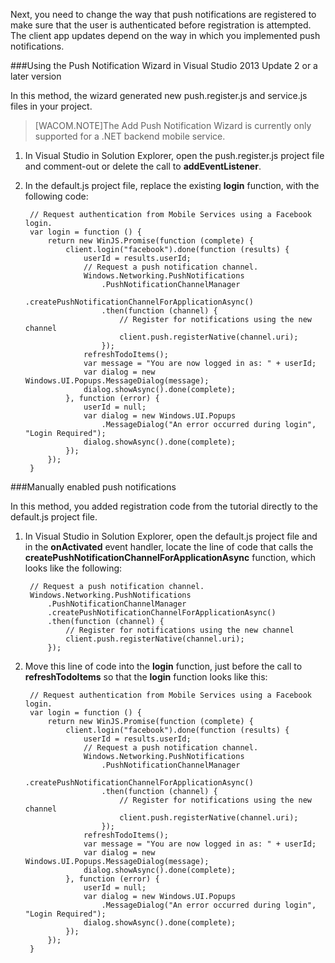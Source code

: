 
Next, you need to change the way that push notifications are registered to make sure that the user is authenticated before registration is attempted. The client app updates depend on the way in which you implemented push notifications.

###Using the Push Notification Wizard in Visual Studio 2013 Update 2 or a later version

In this method, the wizard generated new push.register.js and service.js files in your project.

>[WACOM.NOTE]The Add Push Notification Wizard is currently only supported for a .NET backend mobile service.

1. In Visual Studio in Solution Explorer, open the push.register.js project file and comment-out or delete the call to **addEventListener**. 

2. In the default.js project file, replace the existing **login** function, with the following code:
 
		// Request authentication from Mobile Services using a Facebook login.
		var login = function () {
		    return new WinJS.Promise(function (complete) {
		        client.login("facebook").done(function (results) {
		            userId = results.userId;
		            // Request a push notification channel.
		            Windows.Networking.PushNotifications
		                .PushNotificationChannelManager
		                .createPushNotificationChannelForApplicationAsync()
		                .then(function (channel) {
		                    // Register for notifications using the new channel
		                    client.push.registerNative(channel.uri);
		                });
		            refreshTodoItems();
		            var message = "You are now logged in as: " + userId;
		            var dialog = new Windows.UI.Popups.MessageDialog(message);
		            dialog.showAsync().done(complete);
		        }, function (error) {
		            userId = null;
		            var dialog = new Windows.UI.Popups
		                .MessageDialog("An error occurred during login", "Login Required");
		            dialog.showAsync().done(complete);
		        });
		    });
		}  

###Manually enabled push notifications		

In this method, you added registration code from the tutorial directly to the default.js project file.

1. In Visual Studio in Solution Explorer, open the default.js project file and in the **onActivated** event handler, locate the line of code that calls the **createPushNotificationChannelForApplicationAsync** function, which looks like the following:

		// Request a push notification channel.
		Windows.Networking.PushNotifications
		    .PushNotificationChannelManager
		    .createPushNotificationChannelForApplicationAsync()
		    .then(function (channel) {
		        // Register for notifications using the new channel
		        client.push.registerNative(channel.uri);
		    }); 
 
2. Move this line of code into the **login** function, just before the call to **refreshTodoItems** so that the **login** function looks like this:
 
		// Request authentication from Mobile Services using a Facebook login.
		var login = function () {
		    return new WinJS.Promise(function (complete) {
		        client.login("facebook").done(function (results) {
		            userId = results.userId;
		            // Request a push notification channel.
		            Windows.Networking.PushNotifications
		                .PushNotificationChannelManager
		                .createPushNotificationChannelForApplicationAsync()
		                .then(function (channel) {
		                    // Register for notifications using the new channel
		                    client.push.registerNative(channel.uri);
		                });
		            refreshTodoItems();
		            var message = "You are now logged in as: " + userId;
		            var dialog = new Windows.UI.Popups.MessageDialog(message);
		            dialog.showAsync().done(complete);
		        }, function (error) {
		            userId = null;
		            var dialog = new Windows.UI.Popups
		                .MessageDialog("An error occurred during login", "Login Required");
		            dialog.showAsync().done(complete);
		        });
		    });
		}  
